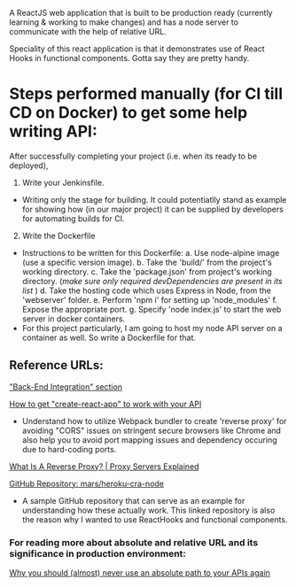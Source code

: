 A ReactJS web application that is built to be production ready (currently learning & working to make changes) 
and has a node server to communicate with the help of relative URL. 

Speciality of this react application is that it demonstrates use of React Hooks in functional components. 
Gotta say they are pretty handy.

# Steps performed manually (for CI till CD on Docker) to get some help writing API:  
After successfully completing your project (i.e. when its ready to be deployed), 
1. Write your Jenkinsfile. 
- Writing only the stage for building. It could potentiatlly stand as example for showing how (in our major project) it can be supplied by developers for automating builds for CI.
2. Write the Dockerfile 
- Instructions to be written for this Dockerfile:
    a. Use node-alpine image (use a specific version image).
    b. Take the 'build/' from the project's working directory.
    c. Take the 'package.json' from project's working directory. (*make sure only required devDependencies are present in its list* )
    d. Take the hosting code which uses Express in Node, from the 'webserver' folder.
    e. Perform 'npm i' for setting up 'node_modules'
    f. Expose the appropriate port.
    g. Specify 'node index.js' to start the web server in docker containers. 
- For this project particularly, I am going to host my node API server on a container as well. So write a Dockerfile for that. 
## Reference URLs:
  
["Back-End Integration" section](https://create-react-app.dev/docs/proxying-api-requests-in-development)
  
[How to get "create-react-app" to work with your API](https://www.newline.co/fullstack-react/articles/using-create-react-app-with-a-server/)
- Understand how to utilize Webpack bundler to create 'reverse proxy' for avoiding "CORS" issues on stringent secure browsers like Chrome and also help you to avoid port mapping issues and dependency occuring due to hard-coding ports.
  
[What Is A Reverse Proxy? | Proxy Servers Explained](https://www.cloudflare.com/learning/cdn/glossary/reverse-proxy/)
  
[GitHub Repository: mars/heroku-cra-node](https://github.com/mars/heroku-cra-node)
- A sample GitHub repository that can serve as an example for understanding how these actually work. This linked repository is also the reason why I wanted to use ReactHooks and functional components. 
  
### For reading more about absolute and relative URL and its significance in production environment:  
[Why you should (almost) never use an absolute path to your APIs again](https://www.freecodecamp.org/news/never-use-an-absolute-path-for-your-apis-again-9ee9199563be/)
